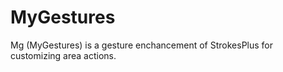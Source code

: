 # MyGestures
Mg (MyGestures) is a gesture enchancement of StrokesPlus for customizing area actions.
